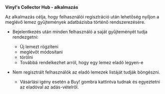 **Vinyl's Collector Hub - alkalmazás**

Az alkalmazás célja, hogy felhasználói regisztráció után lehetőség nyíljon a meglévő lemez gyűjtemények adatbázisba történő rendszerezésére.

- Bejelentkezés után minden felhasználó a saját gyűjteményét tudja rendezgetni:
  - Új lemezt rögzíteni
  - meglévőt módosítani
  - törölni
  - Továbbá rendelkezhet arról, hogy egy lemez eladó legyen-e

- Nem regisztrált felhasználók az eladó lemezek listáját tudják böngészni. 
  - Vásárlási igény esetén a Buy! gombra kattintva tudnak és egyeztetni az eladóval az adás-vételről.